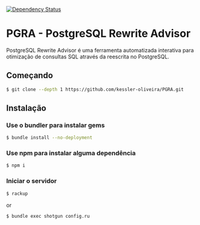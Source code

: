 [![Dependency Status](https://gemnasium.com/github.com/kessler-oliveira/PGRA.svg)](https://gemnasium.com/github.com/kessler-oliveira/PGRA)

# PGRA - PostgreSQL Rewrite Advisor

PostgreSQL Rewrite Advisor é uma ferramenta automatizada interativa para otimização de consultas SQL através da reescrita no PostgreSQL.

## Começando

``` bash
$ git clone --depth 1 https://github.com/kessler-oliveira/PGRA.git
```

## Instalação

### Use o bundler para instalar gems

``` bash
$ bundle install --no-deployment
```

### Use npm para instalar alguma dependência

```bash
$ npm i
```

### Iniciar o servidor

``` bash
$ rackup
```

or

``` bash
$ bundle exec shotgun config.ru
```